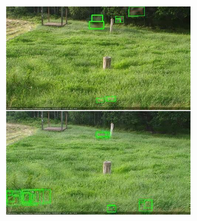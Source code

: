 ![20200707-181517-182520](in2/20200707/20200707-181517-182520_0_.jpg)
![20200707-182526-183528](in2/20200707/20200707-182526-183528_0_.jpg)
